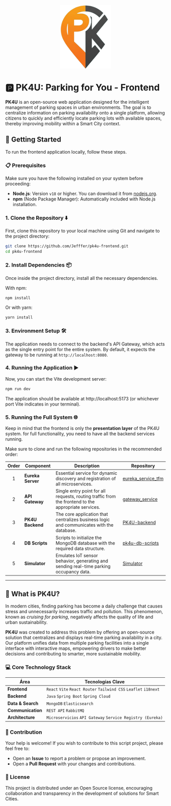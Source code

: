 <p align="center">
  <img src="public/logo-transparent.png" alt="PK4U Logo" width="160"/>
</p>

# 🅿️ PK4U: Parking for You - Frontend
**PK4U** is an open-source web application designed for the intelligent management of parking spaces in urban environments. The goal is to centralize information on parking availability onto a single platform, allowing citizens to quickly and efficiently locate parking lots with available spaces, thereby improving mobility within a Smart City context.

## 🚀 Getting Started

To run the frontend application locally, follow these steps.

### 📋 Prerequisites

Make sure you have the following installed on your system before proceeding:

* **Node.js**: Version `v18` or higher. You can download it from [nodejs.org](https://nodejs.org/).
* **npm** (Node Package Manager): Automatically included with Node.js installation.

### 1. Clone the Repository ⬇️

First, clone this repository to your local machine using Git and navigate to the project directory:

```bash
git clone https://github.com/Jefffer/pk4u-frontend.git
cd pk4u-frontend
```

### 2. Install Dependencies 📦
Once inside the project directory, install all the necessary dependencies.

With npm:

```bash
npm install
```

Or with yarn:

```bash
yarn install
```

### 3. Environment Setup 🛠️
The application needs to connect to the backend's API Gateway, which acts as the single entry point for the entire system. By default, it expects the gateway to be running at `http://localhost:8080`.


### 4. Running the Application ▶️
Now, you can start the Vite development server:
```bash
npm run dev
```

The application should be available at http://localhost:5173 (or whichever port Vite indicates in your terminal).

### 5. Running the Full System 🌐
Keep in mind that the frontend is only the **presentation layer** of the PK4U system. for full functionality, you need to have all the backend services running.

Make sure to clone and run the following repositories in the recommended order:

| Order | Component             | Description                                                                                          | Repository                                                                    |
| :---: | --------------------- | ---------------------------------------------------------------------------------------------------- | ----------------------------------------------------------------------------- |
|   1   | **Eureka Server** | Essential service for dynamic discovery and registration of all microservices.                       | [eureka_service_tfm](https://github.com/gecamara/eureka_service_tfm)       |
|   2   | **API Gateway** | Single entry point for all requests, routing traffic from the frontend to the appropriate services.  | [gateway_service](https://github.com/gecamara/gateway_service)         |
|   3   | **PK4U Backend** | The core application that centralizes business logic and communicates with the database.             | [PK4U-backend](https://github.com/MMunozLo/PK4U-backend.git)         |
|   4   | **DB Scripts** | Scripts to initialize the MongoDB database with the required data structure.                         | [pk4u-db-scripts](https://github.com/Jefffer/pk4u-db-scripts)           |
|   5   | **Simulator** | Emulates IoT sensor behavior, generating and sending real-time parking occupancy data.               | [Simulator](https://github.com/MMunozLo/Simulator)                   |


---
## 🌟 What is PK4U?

In modern cities, finding parking has become a daily challenge that causes stress and unnecessarily increases traffic and pollution. This phenomenon, known as _cruising for parking_, negatively affects the quality of life and urban sustainability.

**PK4U** was created to address this problem by offering an open-source solution that centralizes and displays real-time parking availability in a city. Our platform unifies data from multiple parking facilities into a single interface with interactive maps, empowering drivers to make better decisions and contributing to smarter, more sustainable mobility.

### 💻 Core Technology Stack

| Área                | Tecnologías Clave                                                              |
| ------------------- | ------------------------------------------------------------------------------ |
| **Frontend** | `React` `Vite` `React Router` `Tailwind CSS` `Leaflet` `i18next`                 |
| **Backend** | `Java` `Spring Boot` `Spring Cloud`                                            |
| **Data & Search**| `MongoDB` `Elasticsearch`                                                      |
| **Communication** | `REST API` `RabbitMQ`                                                          |
| **Architecture** | `Microservicios` `API Gateway` `Service Registry (Eureka)`                     |

### 🤝 Contribution
Your help is welcome! If you wish to contribute to this script project, please feel free to:

* Open an **Issue** to report a problem or propose an improvement.
* Open a **Pull Request** with your changes and contributions.

### 📄 License
This project is distributed under an Open Source license, encouraging collaboration and transparency in the development of solutions for Smart Cities.
